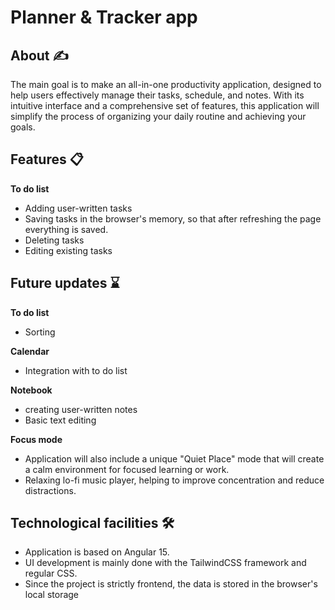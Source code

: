 
# Planner & Tracker app

## About ✍️

 The main goal is to make an all-in-one productivity application, designed to help users effectively manage their tasks, schedule, and notes. With its intuitive interface and a comprehensive set of features, this application will simplify the process of organizing your daily routine and achieving your goals.

## Features 📋
**To do list**
- Adding user-written tasks
- Saving tasks in the browser's memory, so that after refreshing the page everything is saved.
- Deleting tasks
- Editing existing tasks

## Future updates ⌛
**To do list**
- Sorting

**Calendar**
- Integration with to do list

**Notebook**
- creating user-written notes
- Basic text editing

**Focus mode**
- Application will also include a unique "Quiet Place" mode that will create a calm environment for focused learning or work. 
- Relaxing lo-fi music player, helping to improve concentration and reduce distractions.


## Technological facilities 🛠️
- Application is based on Angular 15.
- UI development is mainly done with the TailwindCSS framework and regular CSS.
- Since the project is strictly frontend, the data is stored in the browser's local storage




